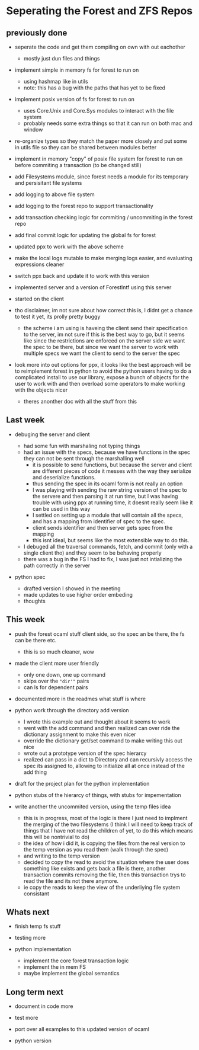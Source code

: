 
# Seperating the Forest and ZFS Repos
## previously done

- seperate the code and get them compiling on own with out eachother
  - mostly just dun files and things
- implement simple in memory fs for forest to run on
  - using hashmap like in utils
  - note: this has a bug with the paths that has yet to be fixed
- implement posix version of fs for forest to run on
  - uses Core.Unix and Core.Sys modules to interact with the file system
  - probably needs some extra things so that it can run on both mac and window
- re-organize types so they match the paper more closely and put some in
utils file so they can be shared between modules better
- implement in memory "copy" of posix file system for forest to run on before commiting a transaction (to be changed still)
- add Filesystems module, since forest needs a module for its temporary and
persisitant file systems
- add logging to above file system
- add logging to the forest repo to support transactionality
- add transaction checking logic for commiting / uncommiting in the forest repo
- add final commit logic for updating the global fs for forest
- updated ppx to work with the above scheme
- make the local logs mutable to make merging logs easier, and evaluating expressions cleaner
- switch ppx back and update it to work with this version
- implemented server and a version of ForestIntf using this server
- started on the client
- tho disclaimer, im not sure about how correct this is, I didnt get a chance to test it yet, its prolly pretty buggy
  - the scheme i am using is haveing the client send their specification to the server, im not sure if this is the best way to go, but it seems like since the restrictions are enforced on the server side we want the spec to be there, but since we want the server to work with multiple specs we want the client to send to the server the spec

- look more into out options for ppx, it looks like the best approach will be to reimplement forest in python to avoid the python users having to do a complicated install to use our library, expose a bunch of objects for the user to work with and then overload some operators to make working with the objects nicer
  - theres anonther doc with all the stuff from this

## Last week
- debuging the server and client
  - had some fun with marshaling not typing things
  - had an issue with the specs, because we have functions in the spec they
  can not be sent through the marshalling well
    - it is possible to send functions, but because the server and client are different pieces of code it messes with the way they serialize and deserialize functions.
    - thus sending the spec in its ocaml form is not really an option
    - I was playing with sending the raw string version of the spec to the servere and then parsing it at run time, but I was having trouble with
    using ppx at running time, it doesnt really seem like it can be used in this way
    - I settled on setting up a module that will contain all the specs, and has a mapping from identifier of spec to the spec.
    - client sends identifier and then server gets spec from the mapping
    - this isnt ideal, but seems like the most extensible way to do this.
  - I debuged all the traversal commands, fetch, and commit (only with a single client tho) and they seem to be behaving properly
  - there was a bug in the FS I had to fix, I was just not intializing the path correctly in the server

- python spec
  - drafted version I showed in the meeting
  - made updates to use higher order embeding
  - thoughts

## This week
- push the forest ocaml stuff client side, so the spec an be there, the fs can be there etc.
  - this is so much cleaner, wow

- made the client more user friendly
  - only one down, one up command
  - skips over the `"dir'"` pairs
  - can ls for dependent pairs

- documented more in the readmes what stuff is where

- python work through the directory add version
  - I wrote this example out and thought about it seems to work
  - went with the add command and then realized can over ride the dictionary assignment to make this even nicer
  - override the dictionary get/set command to make writing this out nice
  - wrote out a prototype version of the spec hierarcy
  - realized can pass in a dict to Directory and can recursivly access the spec its assigned to, allowing to initialize all at once instead of the add thing

- draft for the project plan for the python implementation

- python stubs of the hierarcy of things, with stubs for impementation

- write another the uncommited version, using the temp files idea
  - this is in progress, most of the logic is there I just need to implment the
  merging of the two filesystems (I think I will need to keep track of things that I have not read the children of yet, to do this which means this will be nontrivial to do)
  - the idea of how i did it, is copying the files from the real version to the temp version as you read them (walk through the spec)
  - and writing to the temp version
  - decided to copy the read to avoid the situation where the user does something like exists and gets back a file is there, another transaction commits removing the file, then this transaction trys to read the file and
  its not there anymore.
  - ie copy the reads to keep the view of the underliying file system consistant

## Whats next

- finish temp fs stuff
- testing more

- python implementation
  - implement the core forest transaction logic
  - implement the in mem FS
  - maybe implement the global semantics


## Long term next
- document in code more
- test more
- port over all examples to this updated version of ocaml

- python version
